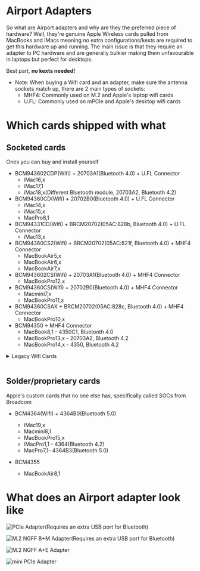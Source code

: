 # Airport Adapters

So what are Airport adapters and why are they the preferred piece of hardware? Well, they're genuine Apple Wireless cards pulled from MacBooks and iMacs meaning no extra configurations/kexts are required to get this hardware up and running. The main issue is that they require an adapter to PC hardware and are generally bulkier making them unfavourable in laptops but perfect for desktops.

Best part, **no kexts needed!**

* Note: When buying a Wifi card and an adapter, make sure the antenna sockets match up, there are 2 main types of sockets:
  * MHF4: Commonly used on M.2 and Apple's laptop wifi cards
  * U.FL: Commonly used on mPCIe and Apple's desktop wifi cards

# Which cards shipped with what

## **Socketed cards**

Ones you can buy and install yourself

* BCM943602CDP(Wifi) + 20703A1(Bluetooth 4.0) + U.FL Connector
  * iMac16,x
  * iMac17,1
  * iMac18,x(Different Bluetooth module, 20703A2, Bluetooth 4.2)
* BCM94360CD(Wifi) + 20702B0(Bluetooth 4.0) + U.FL Connector
  * iMac14,x
  * iMac15,x
  * MacPro6,1
* BCM94331CD(Wifi) + BRCM20702(05AC:828b, Bluetooth 4.0) + U.FL Connector
  * iMac13,x
* BCM94360CS2(Wifi) + BRCM20702(05AC:821f, Bluetooth 4.0) + MHF4 Connector
  * MacBookAir5,x
  * MacBookAir6,x
  * MacBookAir7,x
* BCM943602CS(Wifi) + 20703A1(Bluetooth 4.0) + MHF4 Connector
  * MacBookPro12,x
* BCM94360CS(Wifi) + 20702B0(Bluetooth 4.0) + MHF4 Connector
  * Macmini7,x
  * MacBookPro11,x
* BCM94360CSAX + BRCM20702(05AC:828c, Bluetooth 4.0)  + MHF4 Connector
  * MacBookPro10,x
* BCM94350  + MHF4 Connector
  * MacBook8,1 - 4350C1, Bluetooth 4.0
  * MacBookPro13,x - 20703A2, Bluetooth 4.2
  * MacBookPro14,x - 4350, Bluetooth 4.2

<details>
<summary>Legacy Wifi Cards</summary>

**Broadcom**:

* BCM4328
  * iMac5,1-9,1
  * MacBook3,1-4,1
  * MacBookAir1,1-2,1
* BCM4321
  * MacPro2,1
  * Macmini4,1
* BCM4322
  * MacBook5,1
  * MacBookPro5,1 and 7,1
  * MacBookAir3,1-5,1
  * MacPro5,1
* BCM43224
  * MacBook6,1
  * MacBookPro6,1
* BCM4331
  * Macmini5,x
  * MacBookPro8,x-10,x

**Atheros**:

* AR242X/AR542X
  * MacBook1,1
  * Macmini1,1-2,1
* AR5418
  * MacBook2,1
* AR928X
  * iMac10,1-11,x
  * MacPro3,1
* AR93XX
  * iMac12,x

</details>
<br>

## **Solder/proprietary cards**

Apple's custom cards that no one else has, specifically called SOCs from Broadcom

* BCM4364(Wifi) + 4364B0(Bluetooth 5.0)
  * iMac19,x
  * Macmini8,1
  * MacBookPro15,x
  * iMacPro1,1 - 4364(Bluetooth 4.2)
  * MacPro7,1- 4364B3(Bluetooth 5.0)

* BCM4355
  * MacBookAir8,1
  

# What does an Airport adapter look like

![PCIe Adapter(Requires an extra USB port for Bluetooth)](https://i.imgur.com/AUtNhiB.jpg)

![M.2 NGFF B+M Adapter(Requires an extra USB port for Bluetooth)](https://i.imgur.com/MNt8xqq.jpg)

![M.2 NGFF A+E Adapter](https://i.imgur.com/NLUpEl3.jpg)

![mini PCIe Adapter](https://i.imgur.com/wRaFDLt.jpg)
